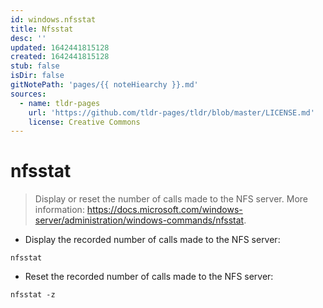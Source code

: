```yaml
---
id: windows.nfsstat
title: Nfsstat
desc: ''
updated: 1642441815128
created: 1642441815128
stub: false
isDir: false
gitNotePath: 'pages/{{ noteHiearchy }}.md'
sources:
  - name: tldr-pages
    url: 'https://github.com/tldr-pages/tldr/blob/master/LICENSE.md'
    license: Creative Commons
---
```

# nfsstat

> Display or reset the number of calls made to the NFS server.
> More information: <https://docs.microsoft.com/windows-server/administration/windows-commands/nfsstat>.

- Display the recorded number of calls made to the NFS server:

`nfsstat`

- Reset the recorded number of calls made to the NFS server:

`nfsstat -z`

